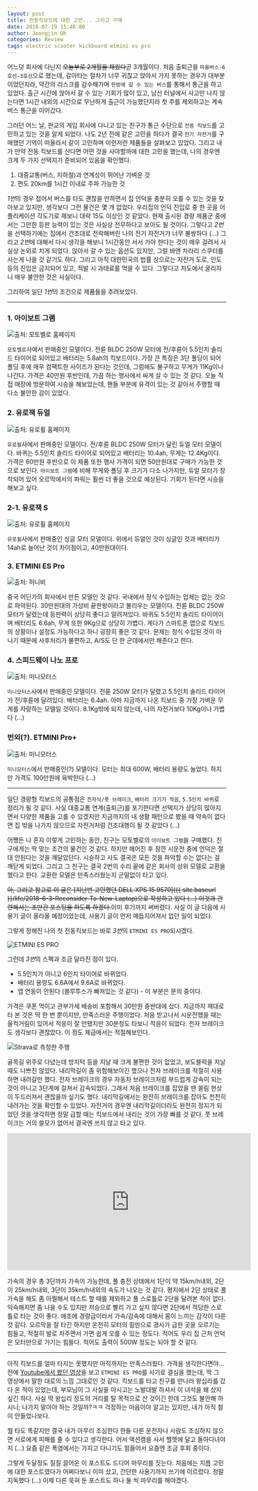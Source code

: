 ```yaml
---
layout: post
title: 전동킥보드에 대한 고민... 그리고 구매
date: 2018-07-19 15:46:00
author: Jeongjin Oh
categories: Review
tags: electric scooter kickboard etmini es pro
---
```


어느덧 회사에 다닌지 ~~오늘부로 2개월을 채웠다~~곧 3개월이다. 처음 출퇴근을 `마을버스-6호선-3호선`으로 했는데, 갈아타는 절차가 너무 귀찮고 앉아서 가지 못하는 경우가 대부분이었던지라, 약간의 리스크를 감수해가며 `한방에 갈 수 있는 버스`를 통해서 통근을 하고 있었다. 출근 시간에 앉아서 갈 수 있는 기회가 많이 있고, 남산 터널에서 사고만 나지 않는다면 1시간 내외의 시간으로 무난하게 출근이 가능했던지라 첫 주를 제외하고는 계속 버스 통근을 이어갔다.

그러던 어느 날, 판교의 게임 회사에 다니고 있는 친구가 통근 수단으로 `전동 킥보드`를 고민하고 있는 것을 알게 되었다. 나도 2년 전에 같은 고민을 하다가 결국 `전기 자전거`를 구매했던 기억이 떠올라서 같이 고민하며 이런저런 제품들을 살펴보고 있었다. 그리고 내가 만약 전동 킥보드를 산다면 어떤 것을 사야할까에 대한 고민을 했는데, 나의 경우엔 크게 두 가지 선택지가 준비되어 있음을 확인했다.

1. 대중교통(버스, 지하철)과 연계성이 뛰어난 가벼운 것
2. 편도 20km를 1시간 이내로 주파 가능한 것

*1번*의 경우 접어서 버스를 타도 괜찮을 만하면서 집 언덕을 충분히 오를 수 있는 것을 찾아보고 있지만, 생각보다 그런 물건은 몇 개 없었다. 우리집의 언덕 진입로 중 한 곳을 어플리케이션 각도기로 재보니 대략 15도 이상인 것 같았다. 현재 출시된 경량 제품군 중에서는 그만한 등판 능력이 있는 것은 사실상 전무하다고 보아도 될 것이다. 그렇다고 *2번*을 선택하기에는 집에서 건조대로 전락해버린 나의 전기 자전거가 너무 불쌍하다 (...) 그리고 *2번*에 대해서 다시 생각을 해보니 1시간동안 서서 가야 한다는 것이 매우 걸려서 사실상 논외로 치게 되었다. 앉아서 갈 수 있는 옵션도 있지만, 그럴 바엔 차라리 스쿠터를 사는게 나을 것 같기도 하다. 그리고 아직 대한민국의 법률 상으로는 자전거 도로, 인도 등의 진입은 금지되어 있고, 적발 시 과태료를 먹을 수 있다. 그렇다고 차도에서 굴리자니 매우 불안한 것은 사실이다.

그리하여 일단 *1번*의 조건으로 제품들을 추려보았다.

---

### 1. 아이보트 그램

![출처: 모토벨로 홈페이지](/images/2018-7-19-Consider-To-Electric-Scooter/1.jpg)

`모토벨로`사에서 판매중인 모델이다. 전륜 BLDC 250W 모터에 전/후륜이 5.5인치 솔리드 타이어로 되어있고 배터리는 5.8ah의 킥보드이다. 가장 큰 특징은 3단 폴딩이 되어 폴딩 후에 매우 컴팩트한 사이즈가 된다는 것인데, 그럼에도 불구하고 무게가 11Kg이나 나간다. 가격은 40만원 후반인데, 가끔 하는 행사에서 싸게 살 수 있는 것 같다. 오늘 직접 매장에 방문하여 시승을 해보았는데, 핸들 부분에 유격이 있는 것 같아서 주행할 때 다소 불안한 감이 있었다.

### 2. 유로잭 듀얼

![출처: 유로휠 홈페이지](/images/2018-7-19-Consider-To-Electric-Scooter/2.jpg)

`유로휠`사에서 판매중인 모델이다. 전/후륜 BLDC 250W 모터가 달린 듀얼 모터 모델이다. 바퀴는 5.5인치 솔리드 타이어로 되어있고 배터리는 10.4ah, 무게는 12.4Kg이다. 가격은 60만원 후반으로 이 제품 또한 행사 가격이 되면 50만원대로 구매가 가능한 것으로 보인다. `아이보트 그램`에 비해 무게와 폴딩 후 크기가 다소 나가지만, 듀얼 모터가 장착되어 있어 오르막에서의 파워는 훨씬 더 좋을 것으로 예상된다. 기회가 된다면 시승을 해보고 싶다.

### 2-1. 유로잭 S

![출처: 유로휠 홈페이지](/images/2018-7-19-Consider-To-Electric-Scooter/2-1.jpg)

`유로휠`사에서 판매중인 싱글 모터 모델이다. 위에서 듀얼인 것이 싱글인 것과 배터리가 14ah로 늘어난 것이 차이점이고, 40만원대이다.

### 3. ETMINI ES Pro

![출처: 허니비](/images/2018-7-19-Consider-To-Electric-Scooter/3.png)

중국 어딘가의 회사에서 만든 모델인 것 같다. 국내에서 정식 수입하는 업체는 없는 것으로 파악된다. 30만원대의 가성비 끝판왕이라고 불리우는 모델이다. 전륜 BLDC 250W 모터가 달렸는데 등판력이 상당히 좋다고 알려져있다. 바퀴도 5.5인치 솔리드 타이어이며 배터리도 6.6ah, 무게 또한 9Kg으로 상당히 가볍다. 게다가 스마트폰 앱으로 킥보드의 상황이나 설정도 가능하다고 하니 굉장히 좋은 것 같다. 문제는 정식 수입된 것이 아니기 때문에 사후처리가 불편하고, A/S도 단 한 군데에서만 해준다고 한다.

### 4. 스피드웨이 나노 프로

![출처: 미니모터스](/images/2018-7-19-Consider-To-Electric-Scooter/4.jpg)

`미니모터스`사에서 판매중인 모델이다. 전륜 250W 모터가 달렸고 5.5인치 솔리드 타이어가 전/후륜에 달려있다. 배터리는 6.4ah. 아마 지금까지 나온 킥보드 중 가장 가벼운 무게를 자랑하는 모델일 것이다. 8.1Kg밖에 되지 않는데, 나의 자전거보다 10Kg이나 가볍다 (...)

### 번외(?). ETMINI Pro+

![출처: 미니모터스](/images/2018-7-19-Consider-To-Electric-Scooter/misc.jpg)

`미니모터스`에서 판매중인(?) 모델이다. 모터는 최대 600W, 배터리 용량도 늘었다. 하지만 가격도 100만원에 육박한다 (...)

---

일단 경량형 킥보드의 공통점은 `전자식/풋 브레이크`, `배터리 크기가 작음`, `5.5인치 바퀴`로 정리가 될 것 같다. 사실 대중교통 연계(출퇴근)를 포기한다면 선택지가 상당히 많아지면서 다양한 제품을 고를 수 있겠지만 지금까지의 내 생활 패턴으로 봤을 때 약속이 없다면 집 밖을 나가지 않으므로 자전거처럼 건조대행이 될 것 같았다 (...)

어쨌든 나 혼자 이렇게 고민하는 동안, 친구는 모토벨로의 `아이보트 그램`을 구매했다. 친구에게는 딱 맞는 조건의 물건인 것 같다. 하지만 헤어진 후 잠깐 시운전 중에 언덕은 절대 안된다는 것을 깨달았단다. 시승하고 사도 결국은 모든 것을 파악할 수는 없다는 걸 깨닫게 되었다. 그리고 그 친구는 결국 2번의 수리 끝에 같은 회사의 상위 모델로 교환을 했다고 한다. 교환한 모델은 만족스러웠는지 군말없이 타고 있다.

~~아, 그리고 참고로 이 글은 [지난번 고민했던 DELL XPS 15 9570]({{ site.baseurl }}/life/2018-6-3-Reconsider-To-New-Laptop)으로 작성하고 있다 (...) 이것과 관련해서는 조만간 포스팅을 하도록 하겠다.~~이미 후기까지 써버렸다. 사실 이 글 다음에 사용기 글이 올라올 예정이었는데, 사용기 글이 먼저 매듭지어져서 없던 일이 되었다.

그렇게 정해진 나의 첫 전동킥보드는 바로 *3번*의 `ETMINI ES PRO`되시겠다.

![ETMINI ES PRO](/images/2018-7-19-Consider-To-Electric-Scooter/5.jpg)

그런데 *3번*의 스펙과 조금 달라진 점이 있다.

- 5.5인치가 아니고 6인치 타이어로 바뀌었다.
- 배터리 용량도 6.6A에서 9.6A로 바뀌었다.
- 앱 연동이 안된다 (블루투스가 빠져있는 것 같다) - 이 부분은 문의 중이다.

가격은 쿠폰 먹이고 관부가세 배송비 포함해서 30만원 중반대에 샀다. 지금까지 제대로 타 본 것은 딱 한 번 뿐이지만, 만족스러운 주행이었다. 처음 받고나서 시운전했을 때는 울컥거림이 있어서 적응이 잘 안됐지만 30분정도 타보니 적응이 되었다. 전자 브레이크도 생각보다 괜찮았다. 이 정도 체급에서는 적절해보인다.

![Strava로 측정한 주행](/images/2018-7-19-Consider-To-Electric-Scooter/6.jpg)

골목길 위주로 다녔는데 방지턱 등을 지날 때 크게 불편한 것이 없었고, 보도블럭을 지날 때도 나쁘진 않았다. 내리막길이 좀 위험해보이긴 했으나 전자 브레이크를 적절히 사용하면 내려갈만 했다. 전자 브레이크의 경우 자동차 브레이크처럼 부드럽게 감속이 되는 것이 아니고 3단계에 걸쳐서 감속되었다. 그래서 처음 브레이크를 잡았을 땐 쏠림 현상이 두드러져서 괜찮을까 싶기도 했다. 내리막길에서는 완전히 브레이크를 잡아도 천천히 내려가는 것을 확인할 수 있었다. 자전거의 경우엔 내리막길이더라도 완전히 정지가 되었던 것을 생각하면 정말 급할 때는 킥보드에서 내리는 것이 가장 빠를 것 같다. 풋 브레이크는 거의 쓸모가 없어서 결국엔 쓰지 않고 타고 있다.

<iframe width="560" height="315" src="https://www.youtube.com/embed/dqbfYqE0qyY" frameborder="0" allow="autoplay; encrypted-media" allowfullscreen></iframe>

가속의 경우 총 3단까지 가속이 가능한데, 풀 충전 상태에서 1단이 약 15km/h내외, 2단이 25km/h내외, 3단이 35km/h내외의 속도가 나오는 것 같다. 평지에서 2단 상태로 풀 가속을 해도 좀 아찔해서 테스트 할 때를 제외하고 풀 스로틀로 2단을 달려본 적이 없다. 익숙해지면 좀 나을 수도 있지만 저승으로 빨리 가고 싶지 않다면 2단에서 적당한 스로틀로 타는 것이 좋다. 애초에 경량급이라서 가속/감속에 대해서 몸이 느끼는 감각이 다른 것 같다. 오르막을 잘 타긴 하지만 온전히 모터의 힘만으로 경사가 급한 곳을 오르기는 힘들고, 적절히 발로 차주면서 가면 쉽게 오를 수 있는 정도다. 적어도 우리 집 근처 언덕은 모터만으로 가기는 힘들다. 적어도 출력이 500W 정도는 되야 할 것 같다.

---

아직 킥보드를 얼마 타지는 못했지만 아직까지는 만족스러웠다. 가격을 생각한다면야... 전에 [Youtube에서 봤던 영상](https://www.youtube.com/watch?v=tUipzWztVU8)을 보고 `ETMINI ES PRO`를 사기로 결심을 했는데, 딱 그 영상에서 말한 대로의 느낌 그대로인 것 같다. 킥보드를 타고 친구를 만나러 왕십리를 갔다 온 적이 있었는데, 부모님이 그 사실을 아시고는 노발대발 하셔서 이 녀석을 왜 샀지 싶긴 하다. 사실 딱 왕십리 정도의 거리를 탈 목적으로 산 것이긴 한데 그것도 불안해 하시니; 나가지 말아야 하는 것일까?ㅋㅋ 걱정하는 마음이야 알고는 있지만, 내가 아직 철이 안들었나보다.

뭘 타도 똑같지만 결국 내가 아무리 조심한다 한들 다른 운전자나 사람도 조심하지 않으면 서로에게 피해를 줄 수 있다고 생각한다. 어서 액션캠을 사서 헬멧에 달고 돌아다녀야지 (...) 요즘 같은 폭염에서는 가지고 다니기도 힘들어서 요즘엔 조금 후회 중이다.

그렇게 두달정도 질질 끌어온 이 포스트도 드디어 마무리를 짓는다. 처음에는 지름 고민에 대한 포스트였다가 어쩌다보니 이미 샀고, 간단한 사용기까지 쓰기에 이르렀다. 정말 지독했다 (...) 이제 다른 묵혀 둔 포스트도 하나 둘 씩 마무리를 해야겠다.
